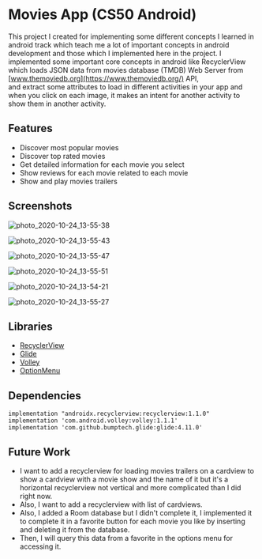 # Movies App (CS50 Android)

This project I created for implementing some different concepts I
learned in android track which teach me a lot of important concepts in
android development and those which I implemented here in the project. I
implemented some important core concepts in android like RecyclerView
which loads JSON data from movies database (TMDB) Web Server from
[www.themoviedb.org](https://www.themoviedb.org/) API,  
and extract some attributes to load in different activities in your app
and when you click on each image, it makes an intent for another
activity to show them in another activity.

## Features
* Discover most popular movies
* Discover top rated movies
* Get detailed information for each movie you select
* Show reviews for each movie related to each movie
* Show and play movies trailers

## Screenshots

![photo_2020-10-24_13-55-38](https://user-images.githubusercontent.com/26174282/97081153-bfe1f600-1600-11eb-95fc-513b0b9ee3cd.jpg)


![photo_2020-10-24_13-55-43](https://user-images.githubusercontent.com/26174282/97081154-c2445000-1600-11eb-8b32-53eaf8367bf7.jpg)


![photo_2020-10-24_13-55-47](https://user-images.githubusercontent.com/26174282/97081156-c3757d00-1600-11eb-9479-580e8aee5603.jpg)


![photo_2020-10-24_13-55-51](https://user-images.githubusercontent.com/26174282/97081157-c4a6aa00-1600-11eb-9624-c09ecdaba287.jpg)


![photo_2020-10-24_13-54-21](https://user-images.githubusercontent.com/26174282/97081159-c6706d80-1600-11eb-8218-41c6ca1b71e2.jpg)


![photo_2020-10-24_13-55-27](https://user-images.githubusercontent.com/26174282/97081160-c7090400-1600-11eb-805f-42acedb2ba49.jpg)

## Libraries

* [RecyclerView](https://developer.android.com/jetpack/androidx/releases/recyclerview)
* [Glide](https://github.com/bumptech/glide)
* [Volley](https://developer.android.com/training/volley/index.html)
* [OptionMenu](https://developer.android.com/guide/topics/ui/menus)

## Dependencies
```
implementation "androidx.recyclerview:recyclerview:1.1.0"
implementation 'com.android.volley:volley:1.1.1' 
implementation 'com.github.bumptech.glide:glide:4.11.0'
```

## Future Work
* I want to add a recyclerview for loading movies trailers on a cardview
  to show a cardview with a movie show and the name of it but it's a
  horizontal recyclerview not vertical and more complicated than I did
  right now.
* Also, I want to add a recyclerview with list of cardviews.
* Also, I added a Room database but I didn't complete it, I implemented
  it to complete it in a favorite button for each movie you like by
  inserting and deleting it from the database.
* Then, I will query this data from a favorite in the options menu for
  accessing it.
